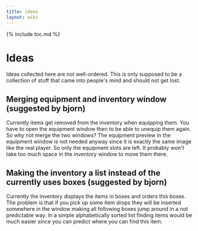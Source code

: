 ```yaml
---
title: ideas
layout: wiki
---
```

{% include toc.md %}
#  Ideas
Ideas collected here are not well-ordered. This is only supposed to be a collection of stuff that came into people's mind and should not get lost.

##  Merging equipment and inventory window (suggested by bjorn)
Currently items get removed from the inventory when equipping them. You have to open the equipment window then to be able to unequip them again. So why not merge the two windows? The equipment preview in the equipment window is not needed anyway since it is exactly the same image like the real player. So only the equipment slots are left. It probably won't take too much space in the inventory window to move them there.


##  Making the inventory a list instead of the currently uses boxes (suggested by bjorn)
Currently the inventory displays the items in boxes and orders this boxes. The problem is that if you pick up some item drops they will be inserted somewhere in the window making all following boxes jump around in a not predictable way. In a simple alphabetically sorted list finding items would be much easier since you can predict where you can find this item.
